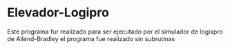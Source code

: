 # Elevador-Logipro
Este programa fur realizado para ser ejecutado por el simulador de logixpro de Allend-Bradley
el programa fue realizado sin subrutinas
